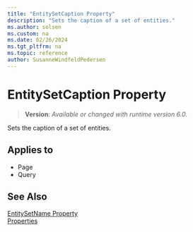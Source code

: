 ```yaml
---
title: "EntitySetCaption Property"
description: "Sets the caption of a set of entities."
ms.author: solsen
ms.custom: na
ms.date: 02/26/2024
ms.tgt_pltfrm: na
ms.topic: reference
author: SusanneWindfeldPedersen
---
```

[//]: # (START>DO_NOT_EDIT)
[//]: # (IMPORTANT:Do not edit any of the content between here and the END>DO_NOT_EDIT.)
[//]: # (Any modifications should be made in the .xml files in the ModernDev repo.)
# EntitySetCaption Property
> **Version**: _Available or changed with runtime version 6.0._

Sets the caption of a set of entities.

## Applies to
-   Page
-   Query

[//]: # (IMPORTANT: END>DO_NOT_EDIT)


## See Also

[EntitySetName Property](devenv-entitysetname-property.md)  
[Properties](devenv-properties.md)  
